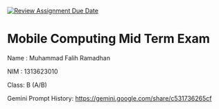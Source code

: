 [![Review Assignment Due Date](https://classroom.github.com/assets/deadline-readme-button-22041afd0340ce965d47ae6ef1cefeee28c7c493a6346c4f15d667ab976d596c.svg)](https://classroom.github.com/a/88Jgrsmc)
# Mobile Computing Mid Term Exam
Name : Muhammad Falih Ramadhan

NIM  : 1313623010

Class: B (A/B)

Gemini Prompt History: https://gemini.google.com/share/c531736265cf

